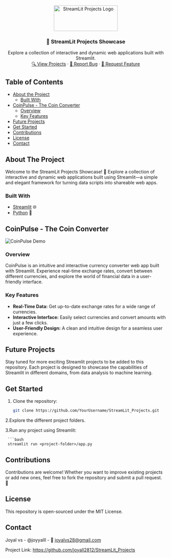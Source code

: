 <!-- PROJECT LOGO -->
<br />
<p align="center">
  <a href="https://github.com/YourUsername/StreamLit_Projects">
    <img src="images/streamlit_logo.png" alt="StreamLit Projects Logo" width="200" height="80">
  </a>

  <h3 align="center">🚀 StreamLit Projects Showcase</h3>

  <p align="center">
    Explore a collection of interactive and dynamic web applications built with Streamlit.
    <br />
    <a href="#projects">🔍 View Projects</a>
    ·
    <a href="https://github.com/YourUsername/StreamLit_Projects/issues">🐞 Report Bug</a>
    ·
    <a href="https://github.com/YourUsername/StreamLit_Projects/issues">🚀 Request Feature</a>
  </p>
</p>

<!-- TABLE OF CONTENTS -->
## Table of Contents

* [About the Project](#about-the-project)
  * [Built With](#built-with)
* [CoinPulse - The Coin Converter](#coinpulse---the-coin-converter)
  * [Overview](#overview)
  * [Key Features](#key-features)
* [Future Projects](#future-projects)
* [Get Started](#get-started)
* [Contributions](#contributions)
* [License](#license)
* [Contact](#contact)

<!-- ABOUT THE PROJECT -->
## About The Project

Welcome to the StreamLit Projects Showcase! 🚀 Explore a collection of interactive and dynamic web applications built using Streamlit—a simple and elegant framework for turning data scripts into shareable web apps.

### Built With

* [Streamlit](https://streamlit.io/) 🌐
* [Python](https://www.python.org/) 🐍

<!-- COINPULSE - THE COIN CONVERTER -->
## CoinPulse - The Coin Converter

![CoinPulse Demo](coin-converter/coinpulse_demo.gif)

### Overview
CoinPulse is an intuitive and interactive currency converter web app built with Streamlit. Experience real-time exchange rates, convert between different currencies, and explore the world of financial data in a user-friendly interface.

### Key Features
- **Real-Time Data:** Get up-to-date exchange rates for a wide range of currencies.
- **Interactive Interface:** Easily select currencies and convert amounts with just a few clicks.
- **User-Friendly Design:** A clean and intuitive design for a seamless user experience.
<!-- FUTURE PROJECTS -->
## Future Projects
Stay tuned for more exciting Streamlit projects to be added to this repository. Each project is designed to showcase the capabilities of Streamlit in different domains, from data analysis to machine learning.

<!-- GET STARTED -->
## Get Started

1. Clone the repository:

   ```bash
   git clone https://github.com/YourUsername/StreamLit_Projects.git

2.Explore the different project folders.

3.Run any project using Streamlit:

     ```bash
     streamlit run <project-folder>/app.py


<!-- CONTRIBUTIONS -->
## Contributions
Contributions are welcome! Whether you want to improve existing projects or add new ones, feel free to fork the repository and submit a pull request. 🌟

<!-- LICENSE -->
## License
This repository is open-sourced under the MIT License.

<!-- CONTACT -->
## Contact
Joyal vs - @joyyalll - 📧 joyalvs28@gmail.com

Project Link: https://github.com/joyall2812/StreamLit_Projects
